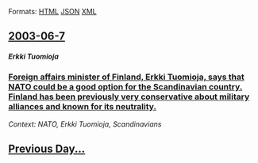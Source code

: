 
Formats: [HTML](2003/06/7/index.html)  [JSON](2003/06/7/index.json)  [XML](2003/06/7/index.xml)  

## [2003-06-7](/news/2003/06/7/index.md)

##### Erkki Tuomioja
### [ Foreign affairs minister of Finland, Erkki Tuomioja, says that NATO could be a good option for the Scandinavian country. Finland has been previously very conservative about military alliances and known for its neutrality. ](/news/2003/06/7/foreign-affairs-minister-of-finland-erkki-tuomioja-says-that-nato-could-be-a-good-option-for-the-scandinavian-country-finland-has-been-p.md)
_Context: NATO, Erkki Tuomioja, Scandinavians_

## [Previous Day...](/news/2003/06/6/index.md)

